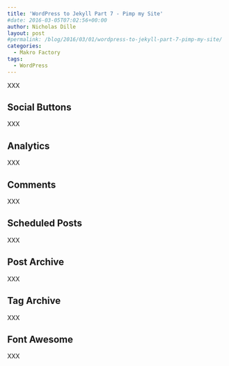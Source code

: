 ```yaml
---
title: 'WordPress to Jekyll Part 7 - Pimp my Site'
#date: 2016-03-05T07:02:56+00:00
author: Nicholas Dille
layout: post
#permalink: /blog/2016/03/01/wordpress-to-jekyll-part-7-pimp-my-site/
categories:
  - Makro Factory
tags:
  - WordPress
---
```

XXX

<!--more-->

## Social Buttons

XXX

## Analytics

XXX

## Comments

XXX

## Scheduled Posts

XXX

## Post Archive

XXX

## Tag Archive

XXX

## Font Awesome

XXX